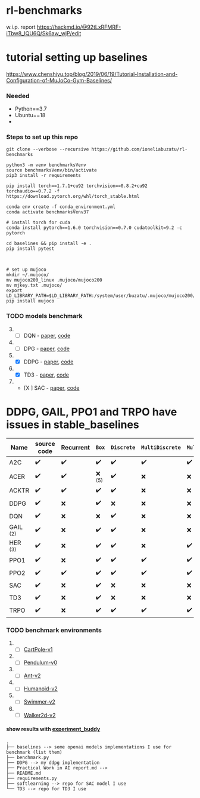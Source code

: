 # rl-benchmarks

w.i.p. report https://hackmd.io/@92tLxRFMRF-iTbw8_IQU6Q/Sk6aw_wjP/edit

# tutorial setting up baselines
https://www.chenshiyu.top/blog/2019/06/19/Tutorial-Installation-and-Configuration-of-MuJoCo-Gym-Baselines/

### Needed
- Python==3.7
- Ubuntu==18
- 

### Steps to set up this repo
```angular2html
git clone --verbose --recursive https://github.com/ioneliabuzatu/rl-benchmarks

python3 -m venv benchmarksVenv
source benchmarksVenv/bin/activate
pip3 install -r requirements

pip install torch==1.7.1+cu92 torchvision==0.8.2+cu92 torchaudio==0.7.2 -f https://download.pytorch.org/whl/torch_stable.html

```

```angular2html 
conda env create -f conda_environment.yml
conda activate benchmarksVenv37

# install torch for cuda
conda install pytorch==1.6.0 torchvision==0.7.0 cudatoolkit=9.2 -c pytorch
```


```angular2html
cd baselines && pip install -e .
pip install pytest  
```


```angular2html


# set up mujoco
mkdir ~/.mujoco/
mv mujoco200_linux .mujoco/mujoco200
mv mjkey.txt .mujoco/
export LD_LIBRARY_PATH=$LD_LIBRARY_PATH:/system/user/buzatu/.mujoco/mujoco200/bin
pip install mujoco
```


### TODO models benchmark

3. - [ ] DQN - [paper](https://arxiv.org/abs/1312.5602), [code]()
2. - [ ] DPG - [paper](https://deepmind.com/research/publications/deterministic-policy-gradient-algorithms), [code]()
1. - [X] DDPG - [paper](https://arxiv.org/abs/1509.02971), [code]()
4. - [X] TD3 - [paper](https://spinningup.openai.com/en/latest/algorithms/td3.html), [code]()
5. - [X ] SAC - [paper](https://arxiv.org/pdf/1801.01290.pdf), [code]()

#  DDPG, GAIL, PPO1 and TRPO have issues in stable_baselines

| **Name**            | source code | **Recurrent**      | ```Box```          | ```Discrete```     | ```MultiDiscrete``` | ```MultiBinary```  | **Multi Processing**              |
| ------------------- | ---------------------------- | ------------------ | ------------------ | ------------------ | ------------------- | ------------------ | --------------------------------- |
| A2C                 | :heavy_check_mark: | :heavy_check_mark: | :heavy_check_mark: | :heavy_check_mark: | :heavy_check_mark:  | :heavy_check_mark: | :heavy_check_mark:                |
| ACER                | :heavy_check_mark:           | :heavy_check_mark: | :x: <sup>(5)</sup> | :heavy_check_mark: | :x:                 | :x:                | :heavy_check_mark:                |
| ACKTR               | :heavy_check_mark:           | :heavy_check_mark: | :heavy_check_mark: | :heavy_check_mark: | :x:                 | :x:                | :heavy_check_mark:                |
| DDPG                | :heavy_check_mark:           | :x:                | :heavy_check_mark: | :x:                | :x:                 | :x:                | :heavy_check_mark: <sup>(4)</sup>|
| DQN                 | :heavy_check_mark:           | :x:                | :x:                | :heavy_check_mark: | :x:                 | :x:                | :x:                               |
| GAIL <sup>(2)</sup> | :heavy_check_mark:           | :x:                | :heavy_check_mark: |:heavy_check_mark:| :x:                 | :x:                | :heavy_check_mark: <sup>(4)</sup> |
| HER <sup>(3)</sup>  | :heavy_check_mark: | :x:                | :heavy_check_mark: | :heavy_check_mark: | :x:                 | :heavy_check_mark:| :x:                               |
| PPO1                | :heavy_check_mark:           | :x:                | :heavy_check_mark: | :heavy_check_mark: | :heavy_check_mark:  | :heavy_check_mark: | :heavy_check_mark: <sup>(4)</sup> |
| PPO2                | :heavy_check_mark:           | :heavy_check_mark: | :heavy_check_mark: | :heavy_check_mark: | :heavy_check_mark:  | :heavy_check_mark: | :heavy_check_mark:                |
| SAC                 | :heavy_check_mark:           | :x:                | :heavy_check_mark: | :x:                | :x:                 | :x:                | :x:                               |
| TD3                 | :heavy_check_mark:           | :x:                | :heavy_check_mark: | :x:                | :x:                 | :x:                | :x:                               |
| TRPO                | :heavy_check_mark:           | :x:                | :heavy_check_mark: | :heavy_check_mark: | :heavy_check_mark:  | :heavy_check_mark: | :heavy_check_mark: <sup>(4)</sup> |



### TODO benchmark environments 

1. - [ ] [CartPole-v1](https://gym.openai.com/envs/CartPole-v1)
2. - [ ] [Pendulum-v0](https://gym.openai.com/envs/Pendulum-v0)
1. - [ ] [Ant-v2](https://gym.openai.com/envs/Ant-v2)
1. - [ ] [Humanoid-v2](https://gym.openai.com/envs/Humanoid-v2)
1. - [ ] [Swimmer-v2](https://gym.openai.com/envs/Swimmer-v2)
1. - [ ] [Walker2d-v2](https://gym.openai.com/envs/Walker2d-v2)

#### show results with [experiment_buddy](https://github.com/ministry-of-silly-code/experiment_buddy)


```
.
├── baselines --> some openai models implementations I use for benchmark (list them) 
├── benchmark.py
├── DDPG --> my ddpg implementation
├── Practical Work in AI report.md --> 
├── README.md
├── requirements.py
├── softlearning --> repo for SAC model I use
└── TD3 --> repo for TD3 I use

```
